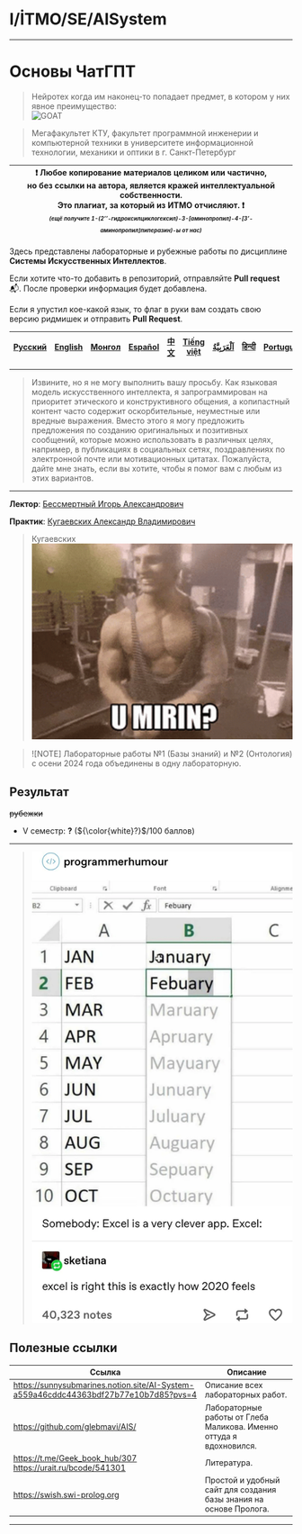# I/İTMO/SE/AISystem

---
# Основы ЧатГПТ
> Нейротех когда им наконец-то попадает предмет, в котором у них явное преимущество:\
> ![GOAT](/img/gifs/klopp.gif)

> Мегафакультет КТУ, факультет программной инженерии и компьютерной техники в университете информационной технологии, механики и оптики в г. Санкт-Петербург

| :exclamation: <b>Любое копирование материалов целиком или частично,<br>но без ссылки на автора, является кражей интеллектуальной собственности.<br>Это плагиат, за который из ИТМО отчисляют.</b> :exclamation:<br><sub><sup><i>(ещё получите 1-(2’’-гидроксилциклогексил)-3-[аминопропил]-4-[3’-аминопропил]пиперазин)-ы от нас)</sup></sub></b> |
|---------------------------------------------------------------------------------------------------------------------------------------------------------------------------------------------------------------------------------------------------------------------------------------------------------------------------------------------------|
Здесь представлены лабораторные и рубежные работы по дисциплине **Системы Искусственных Интеллектов**.

Если хотите что-то добавить в репозиторий, отправляйте **Pull request** :mailbox_with_mail:. После проверки информация будет добавлена.

Если я упустил кое-какой язык, то флаг в руки вам создать свою версию ридмишек и отправить **Pull Request**.

| [<strong>Русский</strong>](https://github.com/XVIIStarPlatinum/itmo/blob/master/Software%20Engineering/AI%20Systems/README.md) | [<strong>English</strong>](https://github.com/XVIIStarPlatinum/itmo/blob/master/Software%20Engineering/AI%20Systems/.docs/README_EN.md) | [<strong>Монгол</strong>](https://github.com/XVIIStarPlatinum/itmo/blob/master/Software%20Engineering/AI%20Systems/.docs/README_MN.md) | [<strong>Español</strong>](https://github.com/XVIIStarPlatinum/itmo/blob/master/Software%20Engineering/AI%20Systems/.docs/README_ES.md) | [<strong>中文</strong>](https://github.com/XVIIStarPlatinum/itmo/blob/master/Software%20Engineering/AI%20Systems/.docs/README_CN.md) | [<strong>Tiếng việt</strong>](https://github.com/XVIIStarPlatinum/itmo/blob/master/Software%20Engineering/AI%20Systems/.docs/README_VN.md) | [<strong><p dir="rtl" lang="ar">اَلْعَرَبِيَّةُ</p></strong>](https://github.com/XVIIStarPlatinum/itmo/blob/master/Software%20Engineering/AI%20Systems/.docs/README_AR.md) | [<strong>हिन्दी</strong>](https://github.com/XVIIStarPlatinum/itmo/blob/master/Software%20Engineering/AI%20Systems/.docs/README_IN.md) | [<strong>Português</strong>](https://github.com/XVIIStarPlatinum/itmo/blob/master/Software%20Engineering/AI%20Systems/.docs/README_PT.md) |
|--------------------------------------------------------------------------------------------------------------------------------|-----------------------------------------------------------------------------------------------------------------------------------------|----------------------------------------------------------------------------------------------------------------------------------------|-----------------------------------------------------------------------------------------------------------------------------------------|------------------------------------------------------------------------------------------------------------------------------------|--------------------------------------------------------------------------------------------------------------------------------------------|----------------------------------------------------------------------------------------------------------------------------------------------------------------------------|----------------------------------------------------------------------------------------------------------------------------------------|-------------------------------------------------------------------------------------------------------------------------------------------|

---
> Извините, но я не могу выполнить вашу просьбу. Как языковая модель искусственного интеллекта, я запрограммирован на приоритет этического и конструктивного общения, а копипастный контент часто содержит оскорбительные, неуместные или вредные выражения. Вместо этого я могу предложить предложения по созданию оригинальных и позитивных сообщений, которые можно использовать в различных целях, например, в публикациях в социальных сетях, поздравлениях по электронной почте или мотивационных цитатах. Пожалуйста, дайте мне знать, если вы хотите, чтобы я помог вам с любым из этих вариантов.
---
**Лектор**: [Бессмертный Игорь Александрович](https://my.itmo.ru/persons/106013)

**Практик**: [Кугаевских Александр Владимирович](https://my.itmo.ru/persons/360609)
> Кугаевских\
> ![sigma](/img/gifs/zyzz-miring.gif)

> ![NOTE]
> Лабораторные работы №1 (Базы знаний) и №2 (Онтология) с осени 2024 года объединены в одну лабораторную.
## Результат
<s>рубежки</s>
- V семестр: **?** (${\color{white}?}$/100 баллов)
---

> ![January](/img/memes/january.jpg)

## Полезные ссылки <a name="links"></a>
| Ссылка                                                                               | Описание                                                            |
|--------------------------------------------------------------------------------------|---------------------------------------------------------------------|
| https://sunnysubmarines.notion.site/AI-System-a559a46cddc44363bdf27b77e10b7d85?pvs=4 | Описание всех лабораторных работ.                                   |
| https://github.com/glebmavi/AIS/                                                     | Лабораторные работы от Глеба Маликова. Именно оттуда я вдохновился. |
| https://t.me/Geek_book_hub/307 <br> https://urait.ru/bcode/541301                    | Литература.                                                         |
| https://swish.swi-prolog.org                                                         | Простой и удобный сайт для создания базы знания на основе Пролога.  |

---